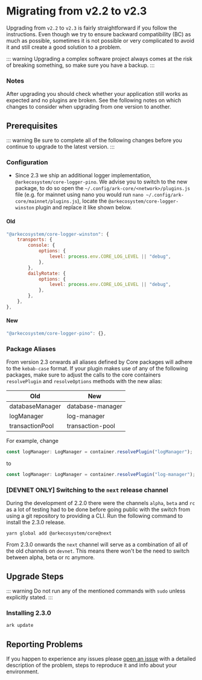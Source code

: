 # Migrating from v2.2 to v2.3

Upgrading from `v2.2` to `v2.3` is fairly straightforward if you follow the instructions. Even though we try to ensure backward compatibility (BC) as much as possible, sometimes it is not possible or very complicated to avoid it and still create a good solution to a problem.

::: warning
Upgrading a complex software project always comes at the risk of breaking something, so make sure you have a backup.
:::

### Notes

After upgrading you should check whether your application still works as expected and no plugins are broken. See the following notes on which changes to consider when upgrading from one version to another.

## Prerequisites

::: warning
Be sure to complete all of the following changes before you continue to upgrade to the latest version.
:::

### Configuration

- Since 2.3 we ship an additional logger implementation, `@arkecosystem/core-logger-pino`. We advise you to switch to the new package, to do so open the `~/.config/ark-core/<network>/plugins.js` file (e.g. for mainnet using nano you would run `nano ~/.config/ark-core/mainnet/plugins.js`), locate the `@arkecosystem/core-logger-winston` plugin and replace it like shown below.

#### Old

```js
"@arkecosystem/core-logger-winston": {
    transports: {
        console: {
            options: {
                level: process.env.CORE_LOG_LEVEL || "debug",
            },
        },
        dailyRotate: {
            options: {
                level: process.env.CORE_LOG_LEVEL || "debug",
            },
        },
    },
},
```

#### New

```js
"@arkecosystem/core-logger-pino": {},
```

### Package Aliases

From version 2.3 onwards all aliases defined by Core packages will adhere to the `kebab-case` format. If your plugin makes use of any of the following packages, make sure to adjust the calls to the core containers `resolvePlugin` and `resolveOptions` methods with the new alias:

| Old             | New              |
| --------------- | ---------------- |
| databaseManager | database-manager |
| logManager      | log-manager      |
| transactionPool | transaction-pool |

For example, change

```ts
const logManager: LogManager = container.resolvePlugin("logManager");
```

to

```ts
const logManager: LogManager = container.resolvePlugin("log-manager");
```

### [DEVNET ONLY] Switching to the `next` release channel

During the development of 2.2.0 there were the channels `alpha`, `beta` and `rc` as a lot of testing had to be done before going public with the switch from using a git repository to providing a CLI. Run the following command to install the 2.3.0 release.

```shell
yarn global add @arkecosystem/core@next
```

From 2.3.0 onwards the `next` channel will serve as a combination of all of the old channels on `devnet`. This means there won't be the need to switch between alpha, beta or rc anymore.

## Upgrade Steps

::: warning
Do not run any of the mentioned commands with `sudo` unless explicitly stated.
:::

### Installing 2.3.0

```bash
ark update
```

## Reporting Problems

If you happen to experience any issues please [open an issue](https://github.com/ArkEcosystem/core/issues/new?template=Bug_report.md) with a detailed description of the problem, steps to reproduce it and info about your environment.
